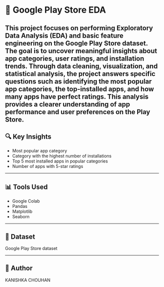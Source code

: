 #  📱 Google Play Store EDA

This project focuses on performing Exploratory Data Analysis (EDA) and basic feature engineering on the Google Play Store dataset. The goal is to uncover meaningful insights about app categories, user ratings, and installation trends. Through data cleaning, visualization, and statistical analysis, the project answers specific questions such as identifying the most popular app categories, the top-installed apps, and how many apps have perfect ratings. This analysis provides a clearer understanding of app performance and user preferences on the Play Store.
---

## 🔍 Key Insights

- Most popular app category
- Category with the highest number of installations
- Top 5 most installed apps in popular categories
- Number of apps with 5-star ratings

---

## 📊 Tools Used

- Google Colab
- Pandas
- Matplotlib
- Seaborn

---

## 📁 Dataset

Google Play Store dataset 

---

## 📌 Author
KANISHKA CHOUHAN  
